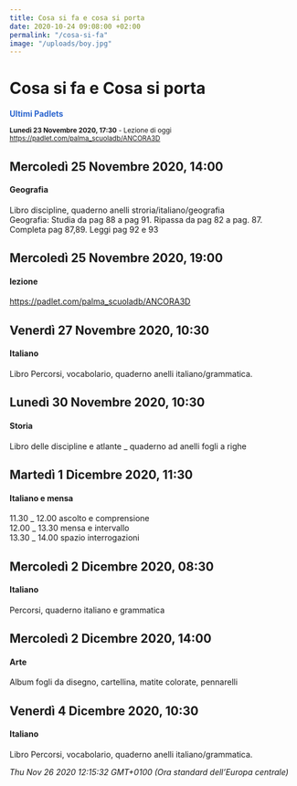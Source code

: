 ```yaml
---
title: Cosa si fa e cosa si porta
date: 2020-10-24 09:08:00 +02:00
permalink: "/cosa-si-fa"
image: "/uploads/boy.jpg"
---
```


# Cosa si fa e Cosa si porta
<span style="color:#2B65CF">__Ultimi Padlets__</span> 

<sup>__Lunedì 23 Novembre 2020, 17:30__ - Lezione di oggi
<a href="https://padlet.com/palma_scuoladb/ANCORA3D" id="ow529" __is_owner="true">https://padlet.com/palma_scuoladb/ANCORA3D</a>  </sup>

## Mercoledì 25 Novembre 2020, 14:00
#### Geografia
Libro discipline, quaderno anelli stroria/italiano/geografia  
Geografia: Studia da pag 88 a pag 91. Ripassa da pag 82 a pag. 87. Completa pag 87,89. Leggi pag 92 e 93  
## Mercoledì 25 Novembre 2020, 19:00
#### lezione
<a href="https://padlet.com/palma_scuoladb/ANCORA3D" id="ow994" __is_owner="true">https://padlet.com/palma_scuoladb/ANCORA3D</a>  
## Venerdì 27 Novembre 2020, 10:30
#### Italiano
Libro Percorsi, vocabolario, quaderno anelli italiano/grammatica.  
## Lunedì 30 Novembre 2020, 10:30
#### Storia
Libro delle discipline e atlante _ quaderno ad anelli fogli a righe  
## Martedì 1 Dicembre 2020, 11:30
#### Italiano e mensa
11.30 _ 12.00 ascolto e comprensione   
12.00 _ 13.30 mensa e intervallo  
13.30 _ 14.00 spazio interrogazioni  
## Mercoledì 2 Dicembre 2020, 08:30
#### Italiano
Percorsi, quaderno italiano e grammatica  
## Mercoledì 2 Dicembre 2020, 14:00
#### Arte
Album fogli da disegno, cartellina, matite colorate, pennarelli  
## Venerdì 4 Dicembre 2020, 10:30
#### Italiano
Libro Percorsi, vocabolario, quaderno anelli italiano/grammatica.  

_Thu Nov 26 2020 12:15:32 GMT+0100 (Ora standard dell’Europa centrale)_